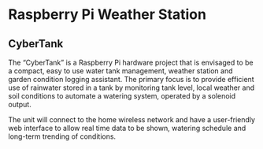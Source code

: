 # Raspberry Pi Weather Station

## CyberTank

The “CyberTank” is a Raspberry Pi hardware project that is envisaged to be a compact, easy to use water tank management, weather station and garden condition logging assistant. The primary focus is to provide efficient use of rainwater stored in a tank by monitoring tank level, local weather and soil conditions to automate a watering system, operated by a solenoid output.  

The unit will connect to the home wireless network and have a user-friendly web interface to allow real time data to be shown, watering schedule and long-term trending of conditions.
